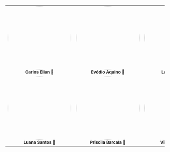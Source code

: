 <table>
  <tr>
    <td align="center"><img style="border-radius: 50%;" src="https://avatars1.githubusercontent.com/u/68296537?s=400&u=09c98b8958595ef82d3d021838f7dea0bb20d39c&v=4" width="200px" alt=""/><br /><sub><b>Carlos Elian 🚀</a></td>
    <td align="center"><img style="border-radius: 50%;" src="https://avatars2.githubusercontent.com/u/62727671?s=400&v=44" width="200px" alt=""/><br /><sub><b>Evódio Aquino 🚀</a></td>
    <td align="center"><img style="border-radius: 50%;" src="https://avatars2.githubusercontent.com/u/63322032?s=400&u=aa92db6ae8caa08cd8b3557ee44de40d29448d3d&v=4" width="200px"/><br /><sub><b>Laís Moreira 🚀</a></td>
  </tr>
  <tr>
    <td align="center"><img style="border-radius: 50%;" src="https://avatars1.githubusercontent.com/u/38336835?s=400&u=664dfdab5c33cc4162c681bc00fdc2688fcc68a7&v=4" width="200px"" alt=""/><br /><sub><b>Luana Santos 🚀 </a></td>
    <td align="center"><img style="border-radius: 50%;" src="https://avatars0.githubusercontent.com/u/68296649?s=400&u=8fecda0dc29a080b0469858a9cfca6853f5de5c3&v=4" width="200px"" alt=""/><br /><sub><b>Priscila Barcala 🚀</a></td>
    <td align="center"><img style="border-radius: 50%;" src="https://avatars3.githubusercontent.com/u/63153998?s=400&u=2caead12fd21f719e9b740573b165cca66e6fce1&v=4" width="200px"" alt=""/><br /><sub><b>Victor Freitas 🚀</a></td>
  </tr>
</table>
